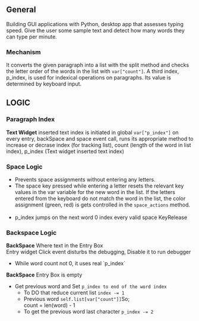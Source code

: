 ## General

Building GUI applications with Python, desktop app that assesses typing speed. Give the user some sample text and detect how many words they can type per minute.

### Mechanism

It converts the given paragraph into a list with the split method and checks the letter order of the words in the list with <code>var["count"]</code>. A third index, p_index, is used for indexical operations on paragraphs.
Its value is determined by keyboard input.

## LOGIC

### Paragraph Index

**Text Widget** inserted text index is initiated in global <code>var["p_index"]</code> on every entry, backSpace and space event call, runs its appropriate method to increase or decrase index (for tracking list), count (length of the word in list index), p_index (Text widget inserted text index)

### Space Logic

- Prevents space assignments without entering any letters.
- The space key pressed while entering a letter resets the relevant key values ​​in the var variable for the new word in the list. If the letters entered from the keyboard do not match the word in the list, the color assignment (green, red) is gets controlled in the <code>space_actions</code> method.
  <br><br>
- p_index jumps on the next word 0 index every valid space KeyRelease

### Backspace Logic

**BackSpace** Where text in the Entry Box <br>
Entry widget Click event disturbs the debugging, Disable it to run debugger

<ul>
<li>While word count not 0, it uses real `p_index`</li>
</ul>

**BackSpace** Entry Box is empty

<ul>
    <li>Get previous word and Set <code>p_index to end of the word index</code>
        <ul>
            <li>To DO that reduce current list <code>index -= 1</code></li>
            <li>Previous word <code>self.list[var["count"]]</code>So; <br>count = len(word) - 1</code></li>
            <li>To get the previous word last character <code>p_index -= 2</code></li>
        </ul>
    </li>
</ul>
